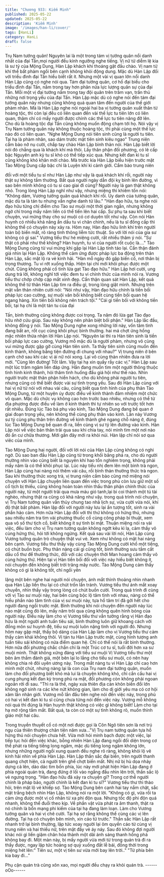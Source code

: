 ```yaml
---
title: "Chương 933: Kiếm Minh"
published: 2025-05-22
updated: 2025-05-22
description: 'Kiếm Minh'
image: '/images/han-li/cover/'
tags: [HanLi]
category: HanLi
draft: false
---
```


Trụ Nam tướng quân! Nguyên lai là một trong tám vị tướng quân
nổi danh nhất của đại Tấn,mọi người đều kính ngưỡng nghe
tiếng. Vị nữ tử diễm lệ kia là sư tỷ của Mộng Dung, Hàn Lập
khách khí thoáng gật đầu chào. Vị nam tử khí thế bất phàm ngồi
bên cạnh không khỏi động dung.
Mặc dù Hàn Lập đối với triều đình đại Tấn hiểu biết rất ít. Nhưng
một vài vị quan lớn nổi danh Hàn Lập cũng có nghe nói qua.
Tám đại tướng quân, cơ hồ đại biểu cho triều đình đại Tấn, nắm
trong tay hơn phân nửa lực lượng quân sự của đại Tấn. Mỗi một
vị đại tướng nắm trong tay đội quân trên trăm vạn, trấn thủ những
nơi trọng yếu của đại Tấn.
Hàn Lập mặc dù có nghe nói đến tám đại tướng quân này nhưng
cũng không quá quan tâm đến người của thế giới phàm nhân. Mà
là Hàn Lập nghe nói ngoài hai ba vị tướng quân xuất thân từ
hoàng tộc, thì còn lại đều có liên quan đến vài thế lực tu tiên lớn
có liên quan, thậm chí có mấy người được chính các thế lực tu
tiên nâng đỡ lên. Cho dù là hoàng tộc đại Tấn cũng không muốn
động chạm tới họ. Nói vậy vị Trụ Nam tướng quân này không
thuộc hoàng tộc, thì phải cùng một thế lực nào đó có liên quan.
"Nghe Mộng Dung nói tiên sinh cũng là người tu tiên. Tại hạ là
phàm nhân, sao dám trước mặt tiên sinh kiêu ngạo" Trung niên
cẩm bào nở nụ cười, chắp tay chào Hàn Lập bình thản nói.
Hàn Lập biết lời nói đó chẳng qua là khách khí mà thôi.
Lấy thân phận đối phương, có lẽ cấp bậc Nguyên anh kỳ tu sĩ khó
có thể tiếp xúc qua. Nhưng kết đan kì tu sĩ cũng không khó khăn
mời chào. Mà trước kia Hàn Lập biểu hiện trước mặt Tào Mộng
Dung cấp bậc chỉ là Luyện khí kì cảnh giới. Cẩm bào trung niên

đối với một tiểu tu sĩ như Hàn Lập như vậy là quá khách khí rồi,
người này thật sự không tầm thường. Bất quá người ngày dẫn đội
kỵ binh lên đường, vì sao bên mình không có tu si cao giai đi
cùng? Người này lá gan thật không nhỏ.
Trong lòng Hàn Lập nghĩ như vậy, nhưng miệng thì khiêm tốn nói:
"Không dám, Vương tướng quân quá khách khí rồi. Uy danh của
tướng quân, mặc dù ta là tán tu nhưng vẫn nghe danh từ lâu."
"Hàn đạo hữu, ta nghe nói đạo hữu từng chỉ điểm cho Tào sư
muội một thời gian ngắn, nhưng không ngờ chỉ trong mấy năm
liền có thể tiến lên hai cấp. Sư phụ ta sau khi biết chuyện, vui
mừng thay cho sư muội có cơ duyên tốt như vậy. Còn nói Hàn
huynh có nhiều khả năng ẩn dấu tu vi chân chính, nếu là tu sĩ
đồng cấp thì không thể có chuyện này xảy ra. Hôm nay, Hàn đạo
hữu linh khí trên người toàn bộ biến mất, rõ ràng tinh thông liễm
tức thuật. So với lời nói của gia sư không có gì sai." Vương tiểu
thư hé miệng cười, rất nhiều thâm ý nói.
"Sự thật có phải như thế không? Hàn huynh, tu vi của người rốt
cuộc là...." Tào Mộng Dung cũng từ vui mừng khi gặp lại Hàn Lập
tỉnh táo lại. Cẩn thận đánh giá nhìn lại Hàn Lập. Không thể cảm
ứng được pháp lực ba động trên thân Hàn Lập, sắc mặt lộ ra vẻ
kinh hãi.
"Hàn mỗ ngày đó gặp biến cố, nơi thân bị trọng thương. Tu vi rớt
xuống thấp. Hiện tại chỉ mới khôi phục được một chút. Cũng
không phải cố tình lừa gạt Tào đạo hữu." Hàn Lập hơi cười, ung
dung trả lời, không nghĩ tới việc đem tu vi chính thức của mình nói
ra.
Vương tiểu thư chớp chớp cặp mắt xinh đẹp. Cẩn thận quan sát
Hàn Lập, kết quả không thể từ thân Hàn Lập tìm ra điều gì, trong
lòng giật mình. Nhưng trên mặt vẫn thản nhiên cười nói:
"Nói như vậy, Hàn đạo hữu chính là tiền bối pháp lực cao cường,
sự muội vãn bối không biết cùng tiền bối quan hệ ngang hàng. Xin
tiền bối không nên trách tội."
"Cái gì tiền bối với không tiền bối, tại hạ chỉ là một tán tu của đại

Tấn, bình thường cũng không được coi trọng. Ta năm đó lừa gạt
Tào đạo hữu nhờ cứu giúp. Sau này không nên phân biệt bối
phận." Hàn Lập lắc đầu, không đồng ý nói.
Tào Mộng Dung nghe xong những lời này, vốn tâm tình đang bất
an, rốt cục cũng khôi phục bình thường. hai má chợt ửng hồng
mặc nhiên thừa nhận lời Hàn Lập nói.
"Nguyên lai thì ra Hàn tiên sinh là tiền bối pháp lực cao cường,
Vương mỗ mặc dù là người phàm, nhưng vô cùng vui mừng được
gặp gỡ cùng Hàn tiên sinh. Ta thấy tiên sinh cũng muốn đến kinh
thành, không bằng tiện đường đi chung với nhau?" Vị trung niên ở
bên cạnh chờ sau khi các vị ái nữ nói xong. Lại vô cùng thản
nhiên đưa ra lời mời.
"Cùng lên đường! Tốt lắm. Vậy tại hạ xin quấy rầy các vị." Hàn
Lập sau một lúc trầm ngâm liền đáp ứng. Hắn đang muốn tìm một
người thông thuộc tình hình kinh thành, hỏi thăm tình huống đấu
giá hội như thế nào.
Nhìn người trước mặt thân phận hiển hách, cho dù không phải
người tu tiên, nhưng cũng có thể biết được vài sự tình trọng yếu.
Sau đó Hàn Lập cùng với hai vị nữ tử nói với nhau vài câu, cũng
biết qua tình hình của phụ thân Tào Mộng Dung, từ một huyện úy
được điều về kinh thành đảm nhiệm một chức võ quan. Mặc dù
chức vụ không cao hơn trước bao nhiêu, nhưng có thể từ địa
phương được điều về làm ở kinh thành thì tự nhiên so với trước
tốt hơn rất nhiều.
Đúng lúc Tào bá phụ vào kinh, Tào Mộng Dung đang bế quan ở
giai đoạn trọng yếu, nên không thể cùng phụ thân vào kinh.
Lần này Vương sư tỷ cùng phụ thân trên đường về kinh thành
ghé ngang chỗ nàng ở, đúng lúc Tào Mộng Dung bế quan đi ra,
liền cùng vị sư tỷ lên đường vào kinh.
Hàn Lập nói về việc bản thân trãi qua sau khi chia tay, nói mình
tìm một nơi nào đó ẩn cư chữa thương. Mới gần đây mới ra khỏi
núi. Hàn lập chỉ nói sơ qua viêc của mình.

Tào Mộng Dung hai người, đối với lời nói của Hàn Lập củng
không có nghi ngờ. Dù sao ban đầu Hàn Lập cũng từ trong khối
băng phá ra, cho dù người thường nhìn vào cũng biết là nguyên
khí hao tổn nghiêm trọng, không phải mấy năm là có thể khôi
phục lại.
Lúc này tiểu nhị đem lên một bình trà ngon, Hàn Lập cùng hai
nàng nói thêm vài câu, rồi bình thản thưởng thức trà ngon.
Sau khi thưởng thức xong trà, vị trung niên cẩm bào cũng mở
miệng nói chuyện với Hàn Lập chuyện liên quan đến việc trong
phủ còn lưu giữ một số cổ tịch bị thiếu, cũng không hoàn toàn
nhìn thấu thân phận chính thức của người này, từ một người trãi
qua mưa máu gió tanh,lại bi coi thành một tú tài nghèo, nhưng
thật ra cũng có khả năng như vậy.
trong quá trình nói chuyện, vị Trụ Nam tướng quân vẫn thủy
chung tao nhã lịch sự, vừa cười vừa nói, khí độ thật bất phàm.
Hàn lập đối với người này lưu lại ấn tượng tốt, sinh ra vài phần
hảo cảm.
Hơn nữa Hàn Lập đối với thi thứ không có hứng thú, nhưng sau
nhiều năm tra tìm vài phương thuốc cổ cùng công pháp bí thuật,
xem qua vô số thư tịch cổ, biết không ít sự tình bí mật. Thuận
miệng nói ra vài việc, đều làm cho vị Trụ nam tướng quân không
ngớt kêu kì lạ, cảm thấy vô cùng hứng thú, hỏi tới không ngừng.
Kết quả sau vài lời nói, Hàn Lập cùng Vương tướng quân trò
chuyện thật vui vẻ. Xem như không có mặt hai nàng bên cạnh.
Vương tiểu thư thấy vậy cùng Tào Mộng Dung cười khổ một
tiếng, có chút buồn bực.
Phụ thân nàng cái gì cũng tốt, bình thường sưu tầm cất dấu cổ
thư để thưởng thức, đối với các chuyện thời Man hoang cảm thấy
vô cùng hứng thứ. Hiện tại vị Hàn tiền bối đối với việc này hiểu
biết không ít, nói chuyện đến không biết trời trăng mây nước.
Tào Mộng Dung cảm thấy không có gì là không tốt, chỉ ngồi yên

lặng một bên nghe hai người nói chuyện, ánh mắt thỉnh thoảng
nhìn nhanh qua Hàn Lập liền thu lại có chút trốn lẩn tránh.
Vương tiểu thư ánh mắt xoay chuyển, nhìn thấy vậy trong lòng có
chút buồn cười.
Trong quá trình đi cùng với vị Tào sư muội này, hai bên cùng bộc
lộ tâm tình với nhau, nàng có thể hiểu phần nào tâm tình của vị
sư muội này, tựa hồ tâm trí đã gởi hết cho người đang ngồi trước
mặt. Bình thường khi nói chuyện đến người này lúc nào mặt cũng
đỏ lên, mấy năm trôi qua cũng không quên hình bóng của người
này.
Điều này làm cho vị Vương tiểu thư vẫn tưởng rằng vị Hàn đạo
hữu là một người anh tuấn tiêu sái, bình thường luôn giữ khoang
cách với đồng môn sư huynh đệ, tiểu sự muội luôn nặng tình với
người đó. Nhưng hôm nay gặp mặt, thấy bộ dáng của Hàn Lập
làm cho vị Vương tiểu thư cảm thấy cảm khái không thôi.
Vị tán tu Hàn Lập trước mặt, cùng hình tượng anh tuấn tiêu sái
không có nửa điểm quan hệ. Chỉ có thể nói là rất bình thường.
Hơn nữa đối phương chắc chắn chỉ là một Trúc cơ tu sĩ, tuổi đời
hơn xa sư muội mình. Thật không xứng đáng với tiểu sư muội
Vị Vương tiểu thư một bên âm thầm đánh giá, một bên lại lo lắng
cho tiểu sư muội, có nên hay không chia rẻ đôi uyên ương này.
Trong mắt nàng tu vi Hàn Lập chỉ cao hơn mình một chút, nhưng
nàng lại là con của Trụ nam đại tướng quân, muốn làm cho đối
phương biết khó mà lui là chuyện không khó, chỉ cần cầu hai vị
cung phụng kết đan kỳ trong phủ ra mặt, đối phương còn không
phải ngoan ngoãn rời đi sau.
"Thì ra là thế, ngày xưa thiên địa càn khôn biến đổi lớn không ngờ
sinh ra các khe nứt không gian, làm cho dị giới yêu ma có cơ hội
xâm lấn nhân giới. Vương mỗ lần đầu tiên nghe nói đến việc này,
trong phủ có hai vị kết đan kì tu sĩ cũng chưa từng nói đến việc
này. Vương mỗ không nói quá thì đúng là Hàn huynh thật không
có việc gì không biết! Làm cho tại hạ mở rộng tầm mắt. Bất quá,
ta còn có một sự tình không rõ, muốn thỉnh giáo một hai câu.

Trong truyền thuyết cổ có một nơi được gọi là Côn Ngô tiên sơn là
nơi trú ngụ của thiên thượng chân tiên năm xưa..."Vị Trụ nam
tướng quân tựa hồ hứng thú nói chuyện chưa hết.
Vừa mới hỏi minh bạch được một việc, lại tiếp tục hỏi đến việc
khác, bỗng nhiên Hàn Lập đang ngồi đối diện trong cơ thể phát ra
tiếng tiếng long ngâm, mặc dù tiếng long ngâm không lớn, nhưng
những người ngồi xung quanh đều nghe rõ ràng, không khỏi lộ vẽ
kinh hãi nhìn về phía Hàn Lập.
Hàn Lập thần sắc đại biến, trên người thanh quang chợt hiện, cả
người trên ghế chợt biến mất.
Nhị nữ bị hù dọa nhảy dựng cả lên, dáo dác tìm bốn phía, lúc này
mới phát hiện Hàn Lập đang ở phía ngoài quán trà, đang đứng ở
lối vào ngẩng đầu nhìn lên trời, thần sắc lộ vẻ ngưng trọng.
"Hàn đạo hữu đã xảy ra chuyện gì? Trong cơ thể người chính là
pháp bảo, người chính là kết đan kì tu sĩ?" Vương tiểu thư thì thào
hỏi, trên mặt lộ vẻ khiếp sợ. Tào Mộng Dung bên cạnh hai tay
nắm chặt, sắc mặt trắng bệch nhìn Hàn Lập, không nói ra một lời.
"Không có gì, vừa rồi ta cảm ứng được một vị cố nhân từ xa phi
độn qua. Nhưng tốc độ phi độn quá nhanh, không thể đuổi theo
kịp. Về phần vật vừa phát ra âm thanh, thật ra nó chính là bổn
mạng phi kiếm của tại hạ đang làm loạn. Làm cho Vương tướng
quân và hai vị chê cười. Tại hạ sợ rằng không thể cùng các vị lên
đường. Tại hạ có chuyện bên mình, xin cáo từ trước." Thần sắc
Hàn Lập rất nhanh trở lại bình thường, lập tức xoay người lại ôm
quyền cáo từ cùng vị trung niên và hai thiếu nữ, trên mặt đầy vẻ
áy náy.
Sau đó không đợi người khác nói gì liền giậm chân hóa thành một
dãi ánh sáng thanh hồng phá không bay đi.
Một màn này, bị mấy người vừa mới từ trong quán trà đi ra thấy
được, ngay lập tức hoảng sợ quỳ xuống đất lễ bái, đồng thời
trong miệng hét lên:" Tiên sư, một vị tiên sư vừa mới bay lên trời.."
"Từ phía bên kia bay đi..."

Phụ cận quán trà cũng xôn xao, mọi người đều chạy ra khỏi quán
trà.
------oOo------
